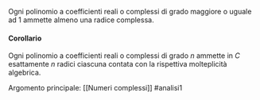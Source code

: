 Ogni polinomio a coefficienti reali o complessi di grado maggiore o uguale ad 1 ammette almeno una radice complessa.

#### Corollario 
Ogni polinomio a coefficienti reali o complessi di grado $n$ ammette in $C$ esattamente $n$ radici ciascuna contata con la rispettiva molteplicità algebrica.

Argomento principale: [[Numeri complessi]]
#analisi1 